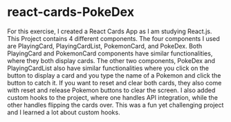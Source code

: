 # react-cards-PokeDex

For this exercise, I created a React Cards App as I am studying React.js. This Project contains 4 different components. The four components I used are PlayingCard, PlayingCardList, PokemonCard, and PokeDex. Both PlayingCard and PokemonCard components have similar functionalities, where they both display cards. The other two components, PokeDex and PlayingCardList also have similar functionalities where you click on the button to display a card and you type the name of a Pokemon and click the button to catch it. If you want to reset and clear both cards, they also come with reset and release Pokemon buttons to clear the screen. I also added custom hooks to the project, where one handles API integration, while the other handles flipping the cards over. This was a fun yet challenging project and I learned a lot about custom hooks.
